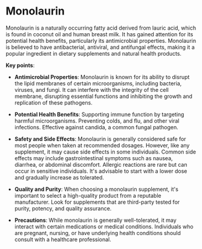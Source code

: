 <!--
source: gpt-3 + jph editing
tags: components
-->

# Monolaurin

Monolaurin is a naturally occurring fatty acid derived from lauric acid, which is found in coconut oil and human breast milk. It has gained attention for its potential health benefits, particularly its antimicrobial properties. Monolaurin is believed to have antibacterial, antiviral, and antifungal effects, making it a popular ingredient in dietary supplements and natural health products.

**Key points**:

* **Antimicrobial Properties**: Monolaurin is known for its ability to disrupt the lipid membranes of certain microorganisms, including bacteria, viruses, and fungi. It can interfere with the integrity of the cell membrane, disrupting essential functions and inhibiting the growth and replication of these pathogens.

* **Potential Health Benefits**: Supporting immune function by targeting harmful microorganisms. Preventing colds, and flu, and other viral infections. Effective against candida, a common fungal pathogen.

* **Safety and Side Effects**: Monolaurin is generally considered safe for most people when taken at recommended dosages. However, like any supplement, it may cause side effects in some individuals. Common side effects may include gastrointestinal symptoms such as nausea, diarrhea, or abdominal discomfort. Allergic reactions are rare but can occur in sensitive individuals. It's advisable to start with a lower dose and gradually increase as tolerated.

* **Quality and Purity**: When choosing a monolaurin supplement, it's important to select a high-quality product from a reputable manufacturer. Look for supplements that are third-party tested for purity, potency, and quality assurance.

* **Precautions**: While monolaurin is generally well-tolerated, it may interact with certain medications or medical conditions. Individuals who are pregnant, nursing, or have underlying health conditions should consult with a healthcare professional.
